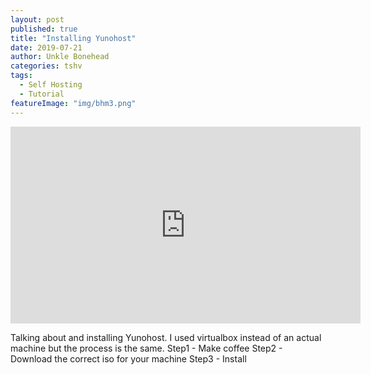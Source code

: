 ```yaml
---
layout: post
published: true
title: "Installing Yunohost"
date: 2019-07-21
author: Unkle Bonehead
categories: tshv
tags: 
  - Self Hosting
  - Tutorial
featureImage: "img/bhm3.png"
---
```

<iframe width="560" height="315" sandbox="allow-same-origin allow-scripts" src="https://peertube.social/videos/embed/4299da5a-4238-4262-9cc7-934d363cdb84" frameborder="0" allowfullscreen></iframe>

Talking about and installing Yunohost. I used virtualbox instead of an actual machine but the process is the same.
Step1 - Make coffee
Step2 - Download the correct iso for your machine
Step3 - Install 
